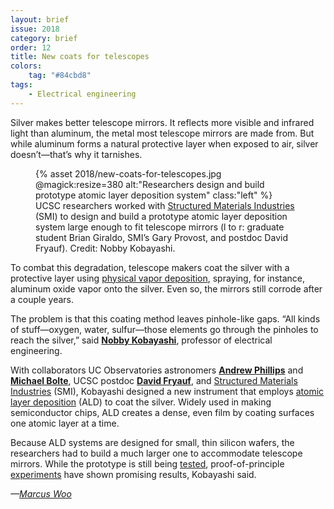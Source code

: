 ```yaml
---
layout: brief
issue: 2018
category: brief
order: 12
title: New coats for telescopes
colors:
    tag: "#84cbd8"
tags:
    - Electrical engineering
---
```

Silver makes better telescope mirrors. It reflects more visible and infrared light than aluminum, the metal most telescope mirrors are made from. But while aluminum forms a natural protective layer when exposed to air, silver doesn’t—that’s why it tarnishes.

<figure>
{% asset 2018/new-coats-for-telescopes.jpg @magick:resize=380 alt:"Researchers design and build prototype atomic layer deposition system" class:"left" %}
<figcaption>UCSC researchers worked with <a href="https://www.smicvd.com/">Structured Materials Industries</a> (SMI) to design and build a prototype atomic layer deposition system large enough to fit telescope mirrors (l to r: graduate student Brian Giraldo, SMI’s Gary Provost, and postdoc David Fryauf). Credit: Nobby Kobayashi.</figcaption>
</figure>

To combat this degradation, telescope makers coat the silver with a protective layer using [physical vapor deposition](https://en.wikipedia.org/wiki/Physical_vapor_deposition), spraying, for instance, aluminum oxide vapor onto the silver. Even so, the mirrors still corrode after a couple years.

The problem is that this coating method leaves pinhole-like gaps. “All kinds of stuff—oxygen, water, sulfur—those elements go through the pinholes to reach the silver,” said [**Nobby Kobayashi**](https://www.soe.ucsc.edu/people/nobby), professor of electrical engineering.

With collaborators UC Observatories astronomers [**Andrew Phillips**](http://www.ucolick.org/~phillips/) and [**Michael Bolte**](http://www.ucolick.org/~bolte/home.html), UCSC postdoc [**David Fryauf**](https://www.soe.ucsc.edu/people/dfryauf), and [Structured Materials Industries](https://www.smicvd.com/) (SMI), Kobayashi designed a new instrument that employs [atomic layer deposition](https://en.wikipedia.org/wiki/Atomic_layer_deposition) (ALD) to coat the silver. Widely used in making semiconductor chips, ALD creates a dense, even film by coating surfaces one atomic layer at a time.

Because ALD systems are designed for small, thin silicon wafers, the researchers had to build a much larger one to accommodate telescope mirrors. While the prototype is still being [tested](https://www.spiedigitallibrary.org/journals/Journal-of-Astronomical-Telescopes-Instruments-and-Systems/volume-3/issue-3/034001/Effect-of-intermediate-layers-on-atomic-layer-deposition-aluminum-oxide/10.1117/1.JATIS.3.3.034001.short), proof-of-principle [experiments](https://www.spiedigitallibrary.org/conference-proceedings-of-spie/9924/99240S/Corrosion-protection-of-silver-based-telescope-mirrors-using-evaporated-anti/10.1117/12.2238749.short) have shown promising results, Kobayashi said.

*—[Marcus Woo](https://about.me/marcus_woo)*
